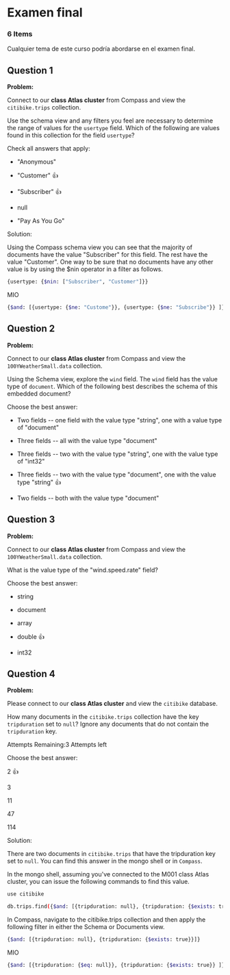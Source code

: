 # Examen final

### 6 Items

Cualquier tema de este curso podría abordarse en el examen final.

## Question 1

**Problem:**

Connect to our **class Atlas cluster** from Compass and view the `citibike.trips` collection.

Use the schema view and any filters you feel are necessary to determine the range of values for the `usertype` field. Which of the following are values found in this collection for the field `usertype`?

Check all answers that apply:


* "Anonymous"

* "Customer" :+1:

* "Subscriber" :+1:

* null

* "Pay As You Go"


Solution:

Using the Compass schema view you can see that the majority of documents have the value "Subscriber" for this field. The rest have the value "Customer". One way to be sure that no documents have any other value is by using the $nin operator in a filter as follows.

```sh
{usertype: {$nin: ["Subscriber", "Customer"]}}
```

MIO

```sh
{$and: [{usertype: {$ne: "Custome"}}, {usertype: {$ne: "Subscribe"}} ]}
```


## Question 2

**Problem:**

Connect to our **class Atlas cluster** from Compass and view the `100YWeatherSmall.data` collection.

Using the Schema view, explore the `wind` field. The `wind` field has the value type of `document`. Which of the following best describes the schema of this embedded document?

Choose the best answer:


* Two fields -- one field with the value type "string", one with a value type of "document"

* Three fields -- all with the value type "document"

* Three fields -- two with the value type "string", one with the value type of "int32"

* Three fields -- two with the value type "document", one with the value type "string" :+1:

* Two fields -- both with the value type "document"

## Question 3

**Problem:**

Connect to our **class Atlas cluster** from Compass and view the `100YWeatherSmall.data` collection.

What is the value type of the "wind.speed.rate" field?

Choose the best answer:

* string

* document

* array

* double :+1:

* int32

## Question 4

**Problem:**

Please connect to our **class Atlas cluster** and view the `citibike` database.

How many documents in the `citibike.trips` collection have the key `tripduration` set to `null`? Ignore any documents that do not contain the `tripduration` key.

Attempts Remaining:3 Attempts left

Choose the best answer:


2 :+1:

3

11

47

114


Solution:

There are two documents in `citibike.trips` that have the tripduration key set to `null`. You can find this answer in the mongo shell or in `Compass`.

In the mongo shell, assuming you've connected to the M001 class Atlas cluster, you can issue the following commands to find this value.

```sh
use citibike

db.trips.find({$and: [{tripduration: null}, {tripduration: {$exists: true}}]}).count()
```

In Compass, navigate to the citibike.trips collection and then apply the following filter in either the Schema or Documents view.

```sh
{$and: [{tripduration: null}, {tripduration: {$exists: true}}]}
```

MIO

```sh
{$and: [{tripduration: {$eq: null}}, {tripduration: {$exists: true}} ]}
```

